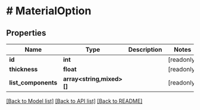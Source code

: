 # # MaterialOption

## Properties

Name | Type | Description | Notes
------------ | ------------- | ------------- | -------------
**id** | **int** |  | [readonly]
**thickness** | **float** |  | [readonly]
**list_components** | **array<string,mixed>[]** |  | [readonly]

[[Back to Model list]](../../README.md#models) [[Back to API list]](../../README.md#endpoints) [[Back to README]](../../README.md)
